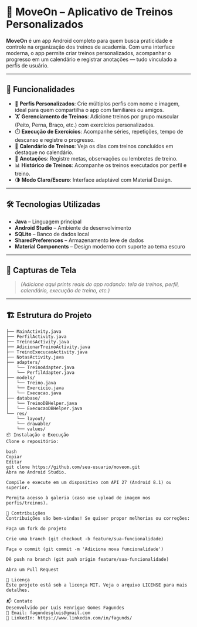 # 📱 MoveOn – Aplicativo de Treinos Personalizados

**MoveOn** é um app Android completo para quem busca praticidade e controle na organização dos treinos de academia. Com uma interface moderna, o app permite criar treinos personalizados, acompanhar o progresso em um calendário e registrar anotações — tudo vinculado a perfis de usuário.

---

## 🚀 Funcionalidades

- 👤 **Perfis Personalizados**: Crie múltiplos perfis com nome e imagem, ideal para quem compartilha o app com familiares ou amigos.
- 🏋️ **Gerenciamento de Treinos**: Adicione treinos por grupo muscular (Peito, Perna, Braço, etc.) com exercícios personalizados.
- ⏱️ **Execução de Exercícios**: Acompanhe séries, repetições, tempo de descanso e registre o progresso.
- 📆 **Calendário de Treinos**: Veja os dias com treinos concluídos em destaque no calendário.
- 📝 **Anotações**: Registre metas, observações ou lembretes de treino.
- 📊 **Histórico de Treinos**: Acompanhe os treinos executados por perfil e treino.
- 🌗 **Modo Claro/Escuro**: Interface adaptável com Material Design.

---

## 🛠️ Tecnologias Utilizadas

- **Java** – Linguagem principal
- **Android Studio** – Ambiente de desenvolvimento
- **SQLite** – Banco de dados local
- **SharedPreferences** – Armazenamento leve de dados
- **Material Components** – Design moderno com suporte ao tema escuro

---

## 📸 Capturas de Tela

> *(Adicione aqui prints reais do app rodando: tela de treinos, perfil, calendário, execução de treino, etc.)*

---

## 🏗️ Estrutura do Projeto

```plaintext
├── MainActivity.java
├── PerfilActivity.java
├── TreinosActivity.java
├── AdicionarTreinoActivity.java
├── TreinoExecucaoActivity.java
├── NotasActivity.java
├── adapters/
│   └── TreinoAdapter.java
│   └── PerfilAdapter.java
├── models/
│   └── Treino.java
│   └── Exercicio.java
│   └── Execucao.java
├── database/
│   └── TreinoDBHelper.java
│   └── ExecucaoDBHelper.java
└── res/
    └── layout/
    └── drawable/
    └── values/
📦 Instalação e Execução
Clone o repositório:

bash
Copiar
Editar
git clone https://github.com/seu-usuario/moveon.git
Abra no Android Studio.

Compile e execute em um dispositivo com API 27 (Android 8.1) ou superior.

Permita acesso à galeria (caso use upload de imagem nos perfis/treinos).

🤝 Contribuições
Contribuições são bem-vindas! Se quiser propor melhorias ou correções:

Faça um fork do projeto

Crie uma branch (git checkout -b feature/sua-funcionalidade)

Faça o commit (git commit -m 'Adiciona nova funcionalidade')

Dê push na branch (git push origin feature/sua-funcionalidade)

Abra um Pull Request

📄 Licença
Este projeto está sob a licença MIT. Veja o arquivo LICENSE para mais detalhes.

📬 Contato
Desenvolvido por Luís Henrique Gomes Fagundes
📧 Email: fagundesgluis@gmail.com
🔗 LinkedIn: https://www.linkedin.com/in/fagunds/
